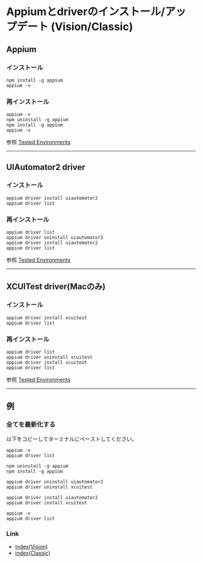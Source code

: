 # Appiumとdriverのインストール/アップデート (Vision/Classic)

## Appium

### インストール

```
npm install -g appium
appium -v
```

### 再インストール

```
appium -v
npm uninstall -g appium
npm install -g appium
appium -v
```

参照 [Tested Environments](../environments.md)

<hr>

## UIAutomator2 driver

### インストール

```
appium driver install uiautomator2
appium driver list
```

### 再インストール

```
appium driver list
appium driver uninstall uiautomator2
appium driver install uiautomator2
appium driver list
```

参照 [Tested Environments](../environments.md)

<hr>

## XCUITest driver(Macのみ)

### インストール

```
appium driver install xcuitest
appium driver list
```

### 再インストール

```
appium driver list
appium driver uninstall xcuitest
appium driver install xcuitest
appium driver list
```

参照 [Tested Environments](../environments.md)

<hr>

## 例

### 全てを最新化する

以下をコピーしてターミナルにペーストしてください。

```
appium -v
appium driver list

npm uninstall -g appium
npm install -g appium

appium driver uninstall uiautomator2
appium driver uninstall xcuitest

appium driver install uiautomator2
appium driver install xcuitest

appium -v
appium driver list
```

### Link

- [index(Vision)](../../index_ja.md)
- [index(Classic)](../../classic/index_ja.md)
